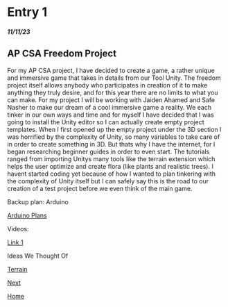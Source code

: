 # Entry 1
##### 11/11/23

## AP CSA Freedom Project

For my AP CSA project, I have decided to create a game, a rather unique and immersive game that takes in details from our Tool Unity. The freedom project itself allows anybody who participates in creation of it to make anything they truly desire, and for this year there are no limits to what you can make. For my project I will be working with Jaiden Ahamed and Safe Nasher to make our dream of a cool immersive game a reality. We each tinker in our own ways and time and for myself I have decided that I was going to install the Unity editor so I can actually create empty project templates. When I first opened up the empty project under the 3D section I was horrified by the complexity of Unity, so many variables to take care of in order to create something in 3D. But thats why I have the internet, for I began researching beginner guides in order to even start. The tutorials ranged from importing Unitys many tools like the terrain extension which helps the user optimize and create flora (like plants and realistic trees). I havent started coding yet because of how I wanted to plan tinkering with the complexity of Unity itself but I can safely say this is the road to our creation of a test project before we even think of the main game. 

Backup plan: Arduino 

[Arduino Plans](https://itsfoss.com/cool-arduino-projects/#:~:text=Interesting%20Arduino%20project%20ideas%20for%20beginners%2C%20experts%2C%20everyone,8%208.%20Basic%20Earthquake%20Detector%20...%20More%20items)


Videos: 

[Link 1](https://vionixstudio.com/2022/07/25/how-to-make-a-3d-game-in-unity/)

Ideas We Thought Of

[Terrain](https://www.bing.com/videos/riverview/relatedvideo?&q=how+to+use+unity+3d&qpvt=how+to+use+unity+3d&mid=A7549B1EFBBBE130E734A7549B1EFBBBE130E734&&FORM=VRDGAR) 

[Next](entry02.md)

[Home](../README.md)

